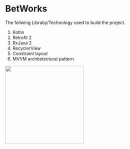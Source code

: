 # BetWorks


The follwing Libraby/Technology used to build the project.

1. Kotlin
2. Retrofit 2
3. RxJava 2
4. RecyclerView
5. Constraint layout
6. MVVM architetectural pattern


<img src="https://github.com/mahedi99/BetWorks/blob/master/screen-20210107-205615.gif" width="250">
